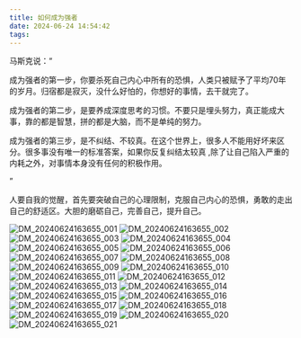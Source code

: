 ```yaml
---
title: 如何成为强者
date: 2024-06-24 14:54:42
tags:
---
```


马斯克说：“

成为强者的第一步，你要杀死自己内心中所有的恐惧，人类只被赋予了平均70年的岁月。归宿都是寂灭，没什么好怕的，你想好的事情，去干就完了。

成为强者的第二步，是要养成深度思考的习惯。不要只是埋头努力，真正能成大事，靠的都是智慧，拼的都是大脑，而不是单纯的努力。

成为强者的第三步，是不纠结、不较真。在这个世界上，很多人不能用好坏来区分。很多事没有唯一的标准答案，如果你反复纠结太较真 ,除了让自己陷入严重的内耗之外，对事情本身没有任何的积极作用。

”

人要自我的觉醒，首先要突破自己的心理限制，克服自己内心的恐惧，勇敢的走出自己的舒适区。大胆的磨砺自己，完善自己，提升自己。

![DM_20240624163655_001](/images/DM_20240624163655_001.webp)
![DM_20240624163655_002](/images/DM_20240624163655_002.webp)
![DM_20240624163655_003](/images/DM_20240624163655_003.webp)
![DM_20240624163655_004](/images/DM_20240624163655_004.webp)
![DM_20240624163655_005](/images/DM_20240624163655_005.webp)
![DM_20240624163655_006](/images/DM_20240624163655_006.webp)
![DM_20240624163655_007](/images/DM_20240624163655_007.webp)
![DM_20240624163655_008](/images/DM_20240624163655_008.webp)
![DM_20240624163655_009](/images/DM_20240624163655_009.webp)
![DM_20240624163655_010](/images/DM_20240624163655_010.webp)
![DM_20240624163655_011](/images/DM_20240624163655_011.webp)
![DM_20240624163655_012](/images/DM_20240624163655_012.webp)
![DM_20240624163655_013](/images/DM_20240624163655_013.webp)
![DM_20240624163655_014](/images/DM_20240624163655_014.webp)
![DM_20240624163655_015](/images/DM_20240624163655_015.webp)
![DM_20240624163655_016](/images/DM_20240624163655_016.webp)
![DM_20240624163655_017](/images/DM_20240624163655_017.webp)
![DM_20240624163655_018](/images/DM_20240624163655_018.webp)
![DM_20240624163655_019](/images/DM_20240624163655_019.webp)
![DM_20240624163655_020](/images/DM_20240624163655_020.webp)
![DM_20240624163655_021](/images/DM_20240624163655_021.webp)
